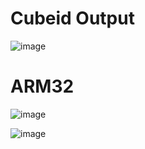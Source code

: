 # Cubeid Output
![image](https://user-images.githubusercontent.com/101259618/168430338-85fb0fe3-4789-46e1-a5bb-09d4aefbf1bb.png)
# ARM32
![image](https://user-images.githubusercontent.com/101259618/168323914-ca5344a4-9739-405b-aea9-f1b8d1912b64.png)


![image](https://user-images.githubusercontent.com/101259618/168324083-49eff13f-ddc5-4f94-be71-fb7c5f663e6d.png)

